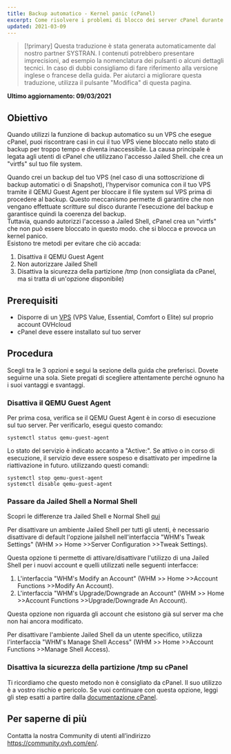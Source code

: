 ```yaml
---
title: Backup automatico - Kernel panic (cPanel)
excerpt: Come risolvere i problemi di blocco dei server cPanel durante il backup automatico OVHcloud
updated: 2021-03-09
---
```


> [!primary]
> Questa traduzione è stata generata automaticamente dal nostro partner SYSTRAN. I contenuti potrebbero presentare imprecisioni, ad esempio la nomenclatura dei pulsanti o alcuni dettagli tecnici. In caso di dubbi consigliamo di fare riferimento alla versione inglese o francese della guida. Per aiutarci a migliorare questa traduzione, utilizza il pulsante "Modifica" di questa pagina.
>

**Ultimo aggiornamento: 09/03/2021**

## Obiettivo

Quando utilizzi la funzione di backup automatico su un VPS che esegue cPanel, puoi riscontrare casi in cui il tuo VPS viene bloccato nello stato di backup per troppo tempo e diventa inaccessibile. La causa principale è legata agli utenti di cPanel che utilizzano l'accesso Jailed Shell. che crea un "virtfs" sul tuo file system. 

Quando crei un backup del tuo VPS (nel caso di una sottoscrizione di backup automatici o di Snapshot), l'hypervisor comunica con il tuo VPS tramite il QEMU Guest Agent per bloccare il file system sul VPS prima di procedere al backup. Questo meccanismo permette di garantire che non vengano effettuate scritture sul disco durante l'esecuzione del backup e garantisce quindi la coerenza del backup.
<br>Tuttavia, quando autorizzi l'accesso a Jailed Shell, cPanel crea un "virtfs" che non può essere bloccato in questo modo. che si blocca e provoca un kernel panico.
<br>Esistono tre metodi per evitare che ciò accada:

1. Disattiva il QEMU Guest Agent
2. Non autorizzare Jailed Shell
3. Disattiva la sicurezza della partizione /tmp (non consigliata da cPanel, ma si tratta di un'opzione disponibile)

## Prerequisiti

- Disporre di un [VPS](https://www.ovhcloud.com/it/vps/) (VPS Value, Essential, Comfort o Elite) sul proprio account OVHcloud
- cPanel deve essere installato sul tuo server

## Procedura

Scegli tra le 3 opzioni e segui la sezione della guida che preferisci. Dovete seguirne una sola.
Siete pregati di scegliere attentamente perché ognuno ha i suoi vantaggi e svantaggi.

### Disattiva il QEMU Guest Agent

Per prima cosa, verifica se il QEMU Guest Agent è in corso di esecuzione sul tuo server. Per verificarlo, esegui questo comando:

```
systemctl status qemu-guest-agent
```

Lo stato del servizio è indicato accanto a "Active:". Se attivo o in corso di esecuzione, il servizio deve essere sospeso e disattivato per impedirne la riattivazione in futuro. utilizzando questi comandi:

```
systemctl stop qemu-guest-agent
systemctl disable qemu-guest-agent
```

### Passare da Jailed Shell a Normal Shell

Scopri le differenze tra Jailed Shell e Normal Shell [qui](https://support.cpanel.net/hc/en-us/articles/360051992634-Differences-Between-Normal-and-Jailed-Shell)

Per disattivare un ambiente Jailed Shell per tutti gli utenti, è necessario disattivare di default l'opzione jailshell nell'interfaccia "WHM's Tweak Settings" (WHM >> Home >>Server Configuration >>Tweak Settings).

Questa opzione ti permette di attivare/disattivare l'utilizzo di una Jailed Shell per i nuovi account e quelli utilizzati nelle seguenti interfacce:

1. L'interfaccia "WHM's Modify an Account" (WHM >> Home >>Account Functions >>Modify An Account).
2. L'interfaccia "WHM's Upgrade/Downgrade an Account" (WHM >> Home >>Account Functions >>Upgrade/Downgrade An Account).

Questa opzione non riguarda gli account che esistono già sul server ma che non hai ancora modificato.

Per disattivare l'ambiente Jailed Shell da un utente specifico, utilizza l'interfaccia "WHM's Manage Shell Access" (WHM >> Home >>Account Functions >>Manage Shell Access).

### Disattiva la sicurezza della partizione /tmp su cPanel

Ti ricordiamo che questo metodo non è consigliato da cPanel. Il suo utilizzo è a vostro rischio e pericolo. Se vuoi continuare con questa opzione, leggi gli step esatti a partire dalla [documentazione cPanel](https://docs.cpanel.net/knowledge-base/security/tips-to-make-your-server-more-secure/#harden-your-tmp-partition).

## Per saperne di più

Contatta la nostra Community di utenti all’indirizzo <https://community.ovh.com/en/>.
